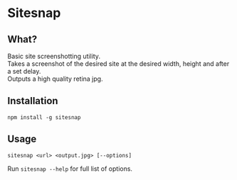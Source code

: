# Sitesnap

## What?
Basic site screenshotting utility.  
Takes a screenshot of the desired site at the desired width, height and after a set delay.  
Outputs a high quality retina jpg.

## Installation
`npm install -g sitesnap`

## Usage
`sitesnap <url> <output.jpg> [--options]`

Run `sitesnap --help` for full list of options.
